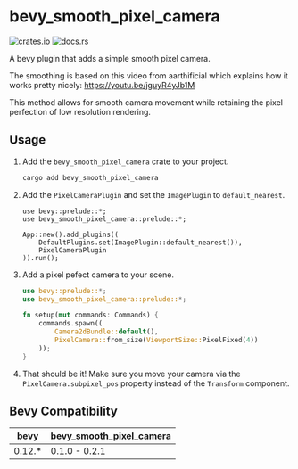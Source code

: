 # bevy_smooth_pixel_camera

[![crates.io](https://img.shields.io/crates/v/bevy_smooth_pixel_camera)](https://crates.io/crates/bevy_smooth_pixel_camera)
[![docs.rs](https://docs.rs/bevy_smooth_pixel_camera/badge.svg)](https://docs.rs/bevy_smooth_pixel_camera)

A bevy plugin that adds a simple smooth pixel camera.

The smoothing is based on this video from aarthificial which explains how it works pretty nicely: <https://youtu.be/jguyR4yJb1M>

This method allows for smooth camera movement while retaining the pixel perfection of low resolution rendering.

## Usage

1. Add the `bevy_smooth_pixel_camera` crate to your project.

    ```sh
    cargo add bevy_smooth_pixel_camera
    ```

2. Add the `PixelCameraPlugin` and set the `ImagePlugin` to `default_nearest`.

    ```rust,no_run
    use bevy::prelude::*;
    use bevy_smooth_pixel_camera::prelude::*;

    App::new().add_plugins((
        DefaultPlugins.set(ImagePlugin::default_nearest()),
        PixelCameraPlugin
    )).run();
    ```

3. Add a pixel pefect camera to your scene.

    ```rust
    use bevy::prelude::*;
    use bevy_smooth_pixel_camera::prelude::*;

    fn setup(mut commands: Commands) {
        commands.spawn((
            Camera2dBundle::default(),
            PixelCamera::from_size(ViewportSize::PixelFixed(4))
        ));
    }
    ```

4. That should be it! Make sure you move your camera via the `PixelCamera.subpixel_pos` property instead of the `Transform` component.

## Bevy Compatibility

| bevy   | bevy_smooth_pixel_camera |
| ------ | ------------------------ |
| 0.12.* | 0.1.0 - 0.2.1            |
